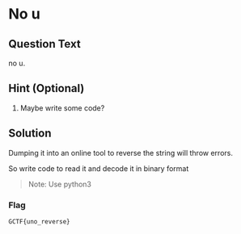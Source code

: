 # No u

## Question Text

no u.

## Hint (Optional)

1) Maybe write some code?

## Solution

Dumping it into an online tool to reverse the string will throw errors.

So write code to read it and decode it in binary format
> Note: Use python3

### Flag
`GCTF{uno_reverse}`
